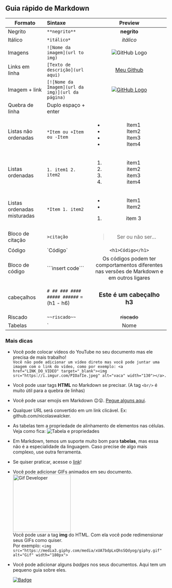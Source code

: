 ## Guia rápido de Markdown

| Formato | Sintaxe | Preview |
|------|:-----|:-----:|
| Negrito | `**negrito**` | **negrito** |
| Itálico | `*itálico*` | *itálico* |
| Imagens | `![Nome da imagem](url to img)` | ![GitHub Logo](https://icon-icons.com/icons2/936/PNG/72/github-logo_icon-icons.com_73546.png) |
| Links em linha| `[Texto de descrição](url aqui)` | [Meu Github](https://github.com/nicolaswalcker)|
| Imagem + link | `[![Nome da Imagem](url da img)](url da página)` | [![GitHub Logo](https://icon-icons.com/icons2/936/PNG/72/github-logo_icon-icons.com_73546.png)](https://github.com/nicolaswalcker) |
| Quebra de linha | Duplo espaço + enter | 
| Listas não ordenadas | `*Item ou +Item ou -Item`|<ul><li>Item1</li><li>Item2</li><li>Item3</li><li>Item4</li></ul>|
| Listas ordenadas | `1. item1 2. item2`|<ol><li>item1</li><li>item2</li><li>item3</li><li>item4</li></ol>|
| Listas ordenadas misturadas| `*Item 1. item2`|<ul><li>Item1</li><li>Item2</li></ul><ol><li>item 3</li></ol>|
| Bloco de citação | `>citação` | <blockquote>Ser ou não ser...</blockquote> |
| Código | \`Código\` | `<h1>Código</h1>` |
| Bloco de código | \`\`\`insert code\`\`\` |Os códigos podem ter comportamentos diferentes nas versões de Markdown e em outros ligares|
| cabeçalhos | `# ## ### #### ##### ######` = (h1 - h6) | <h3>Este é um cabeçalho h3</h3> |
| Riscado | `~~riscado~~` | ~~riscado~~ |
| Tabelas | `| Nome | preço | estoque | | ---------- |: -------------: | ------: | | Produto1 | R$10,00 | 5 unidades |`| ![Tabela](https://i.imgur.com/9YS6Zm2.png) |

### Mais dicas

* Você pode colocar vídeos do YouTube no seu documento mas ele precisa de mais trabalho!  
  ```Você não pode adicionar um vídeo direto mas você pode juntar uma imagem com o link do vídeo, como por exemplo: <a href="LINK_DO_VIDEO" target="_blank"><img src="https://i.imgur.com/PIOafIe.jpeg" alt="vaca" width="130"></a>.```
* Você pode usar tags **HTML** no Markdown se precisar. (A tag `<br/>` é muito útil para a quebra de linhas)
* Você pode usar emojis em Markdown 😉😮. [Pegue alguns aqui](https://emojipedia.org/).
* Qualquer URL será convertido em um link clicável. Ex: github.com/nicolaswalcker.
* As tabelas tem a propriedade de alinhamento de elementos nas células. Veja como fica: ![Tabela e propriedades](https://i.imgur.com/jyJKFO3.png)



* Em Markdown, temos um suporte muito bom para **tabelas**, mas essa não é a especialidade da linguagem. Caso precise de algo mais complexo, use outra ferramenta.
* Se quiser praticar, acesse o [link](https://www.markdowntutorial.com/)!
* Você pode adicionar GIFs animados em seu documento. <br/> <img src="https://media3.giphy.com/media/xUA7bdpLxQhsSQdyog/giphy.gif" alt="Gif Developer" width="180px"> <br/>Você pode usar a tag **img** do HTML. Com ela você pode redimensionar seus GIFs como quiser. <br/> Por exemplo: ```<img src="https://media3.giphy.com/media/xUA7bdpLxQhsSQdyog/giphy.gif" alt="Gif" width="180px">```
* Você pode adicionar alguns *badges* nos seus documentos. Aqui tem um pequeno guia sobre eles.
  
  [![Badge](https://img.shields.io/badge/Clique_aqui-%231877F2.svg?&style=flat-square&logo=&logoColor=black&color=9BFF0A)](https://github.com/nicolaswalcker/project-readme/blob/main/badges/badges-guia.md)
  





